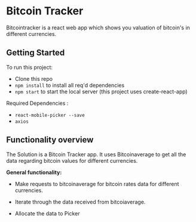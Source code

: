 # Bitcoin Tracker 

Bitcointracker is a react web app which shows you valuation of bitcoin's in different currencies.

## Getting Started

To run this project:

- Clone this repo
- `npm install` to install all req'd dependencies
- `npm start` to start the local server (this project uses create-react-app)

Required Dependencies :

- `react-mobile-picker --save`    
- `axios`

## Functionality overview

The Solution is a Bitcoin Tracker app. It uses Bitcoinaverage to get all the data regarding bitcoin values for different currencies.

**General functionality:**

- Make requests to bitcoinaverage for bitcoin rates data for different currencies.

-  Iterate through the data received from bitcoiaverage.

- Allocate the data to Picker 
